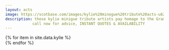 ```yaml
---
layout: acts
image: https://scotbase.com/images/kylie%20minogue%20tribute%20acts-u628029-fr.jpg?crc=18081603
description: these kylie minigue tribute artists pay homage to the Grammy award-winning songstress who's popularity has spanned over thirty years. kylie is a style icon and the represention, by two of scotbase's most talented songstresses, Jennie Laine and victoria Jones, have authentically reproduced her wonderful stage costumes.Covering all the hits and mimicking all the moves our jess glynne tribute acts have to be seen to be believed.   These shows are  great for parties, corporate functions, weddings and other special events as they provide all the talent required of a true superstar such as Miss minogue. <hr>
            call now for advice, INSTANT QUOTES & AVAILABILITY
---
```


<div class="row mt-4 mb-4">
  {% for item in site.data.kylie %}
    <div class="col-md-4 mb-5">
      <div class="card border-0 shadow h-100">
        <a href="/acts/{{ item.title | slugify }}">
          <img class="card-img-top" src="{{ item.image_src }}" alt="" />
        </a>
      </div>
    </div>
  {% endfor %}
</div>